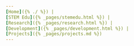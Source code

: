 ```yaml
---
[Home]({% ./ %}) | 
[STEM Edu]({% _pages/stemedu.html %}) |
[Research]({% _pages/research.html %}) |
[Development]({% _pages/development.html %}) |
[Projects]({% _pages/projects.md %})
---
```

